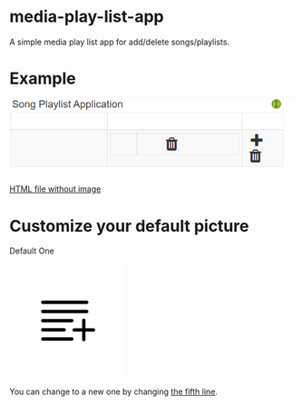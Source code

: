 # media-play-list-app
A simple media play list app for add/delete songs/playlists.

# Example
![Sample](/src/main/resources/templates/Sample.png)

[HTML file without image](/src/main/resources/templates/index.html)

# Customize your default picture
Default One

![Default One](/src/main/resources/templates/default.png)

You can change to a new one by changing [the fifth line](/src/main/resources/data.sql).
